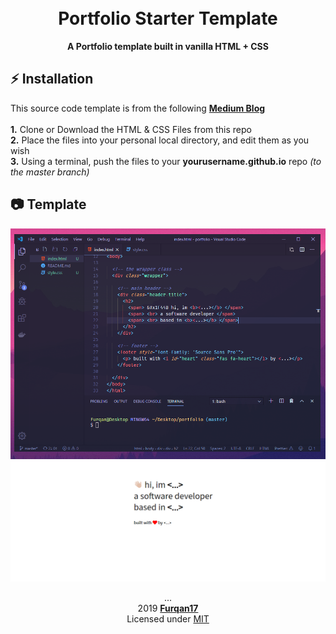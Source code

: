 <h1 align="center">
  <br> Portfolio Starter Template
</h1>

<p align="center"> <b> A Portfolio template built in vanilla HTML + CSS </b> </p>

## :zap: Installation  

This source code template is from the following **[Medium Blog](https://medium.com/@Furqan17/deploy-a-static-portfolio-site-with-github-pages-abb103413aed)** <br>  
**1.** Clone or Download the HTML & CSS Files from this repo  
**2.** Place the files into your personal local directory, and edit them as you wish  
**3.** Using a terminal, push the files to your <b>yourusername.github.io</b> repo *(to the master branch)*  


## :camera: Template
<div align="center">
  <a href="https://raw.githubusercontent.com/learnvault/Portfolio-Starter/master/media/img-code.PNG" target="_blank">
    <img src="https://raw.githubusercontent.com/learnvault/Portfolio-Starter/master/media/img-code.PNG" title="Template Code">
  </a>
  <a href="https://raw.githubusercontent.com/learnvault/Portfolio-Starter/master/media/img-template.PNG" target="_blank">
    <img src="https://raw.githubusercontent.com/learnvault/Portfolio-Starter/master/media/img-template.PNG" title="Template Demo">
  </a>
</div>  

<p align="center"> ...
  <br>2019 <a href="https://github.com/Furqan17"><strong>Furqan17</strong></a>
  <br> Licensed under <a href="https://github.com/code-prep/application/blob/master/LICENSE">MIT</a>
</p>
